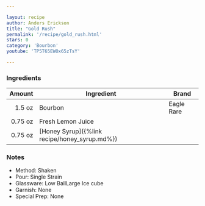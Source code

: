 ```yaml
---

layout: recipe
author: Anders Erickson
title: "Gold Rush"
permalink: '/recipe/gold_rush.html'
stars: 0
category: 'Bourbon'
youtube: 'TP5T65EWOx65zTsY'

---
```


### Ingredients

| Amount  | Ingredient               | Brand           |
| ------: | --------------------------------------------- | ---------- |
|  1.5 oz | Bourbon                                       | Eagle Rare |
| 0.75 oz | Fresh Lemon Juice                             |
| 0.75 oz | [Honey Syrup]({%link recipe/honey_syrup.md%}) |

### Notes

- Method: Shaken
- Pour: Single Strain
- Glassware: Low BallLarge Ice cube
- Garnish: None
- Special Prep: None

